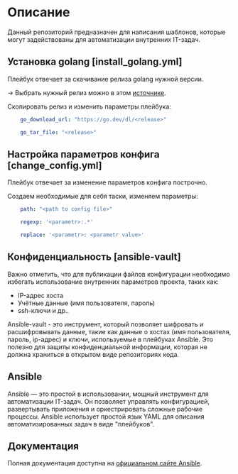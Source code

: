 # Описание

Данный репозиторий предназначен для написания шаблонов, которые могут задействованы для автоматизации внутренних IT-задач.

## Установка golang [install_golang.yml]

Плейбук отвечает за скачивание релиза golang нужной версии.

-> Выбрать нужный релиз можно в этом [источнике](https://go.dev/dl/).

Скопировать релиз и изменить параметры плейбука:

```yml
    go_download_url: "https://go.dev/dl/<release>"

    go_tar_file: "<release>"
```

## Настройка параметров конфига [change_config.yml]

Плейбук отвечает за изменение параметров конфига построчно.

Создаем необходимые для себя таски, изменяем параметры: 

```yml
    path: "<path to config file>"

    regexp: '<parametr>:.*'

    replace: '<parametr>: <parametr value>'
```

## Конфиденциальность [ansible-vault]

Важно отметить, что для публикации файлов конфигурации необходимо избегать использование внутренних параметров проекта, таких как:
- IP-адрес хоста
- Учётные данные (имя пользователя, пароль)
- ssh-ключи
и др..

Ansible-vault - это инструмент, который позволяет шифровать и расшифровывать данные, такие как данные о хостах (имя пользователя, пароль, ip-адрес) и ключи, используемые в плейбуках Ansible. Это полезно для защиты конфиденциальной информации, которая не должна храниться в открытом виде репозиториях кода.

## Ansible

Ansible — это простой в использовании, мощный инструмент для автоматизации IT-задач. Он позволяет управлять конфигурацией, развертывать приложения и оркестрировать сложные рабочие процессы. Ansible использует простой язык YAML для описания автоматизированных задач в виде "плейбуков".

## Документация

Полная документация доступна на [официальном сайте Ansible](https://docs.ansible.com/).